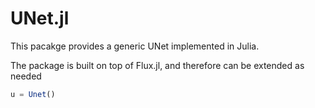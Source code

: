 # UNet.jl

This pacakge provides a generic UNet implemented in Julia.

The package is built on top of Flux.jl, and therefore can be extended as needed

```julia
u = Unet()
```
